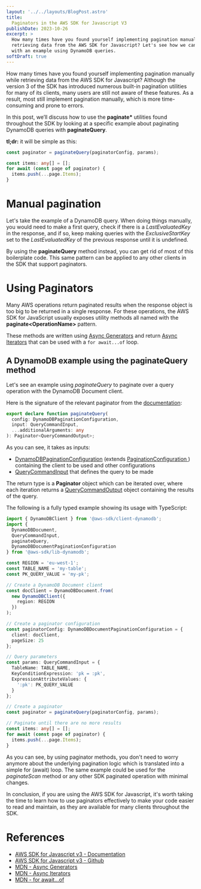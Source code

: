 ```yaml
---
layout: '../../layouts/BlogPost.astro'
title:
  Paginators in the AWS SDK for Javascript V3
publishDate: 2023-10-26
excerpt: >
  How many times have you found yourself implementing pagination manually while
  retrieving data from the AWS SDK for Javascript? Let's see how we can use paginators
  with an example using DynamoDB queries.
softDraft: true
---
```


How many times have you found yourself implementing pagination manually while
retrieving data from the AWS SDK for Javascript? Although the version 3 of the
SDK has introduced numerous built-in pagination utilities for many of its
clients, many users are still not aware of these features. As a result, most
still implement pagination manually, which is more time-consuming and prone to
errors.

In this post, we’ll discuss how to use the **paginate\*** utilities found
throughout the SDK by looking at a specific example about paginating DynamoDB
queries with **paginateQuery**.

**tl;dr:** it will be simple as this:

```typescript
const paginator = paginateQuery(paginatorConfig, params);

const items: any[] = [];
for await (const page of paginator) {
  items.push(...page.Items);
}
```

# Manual pagination

Let's take the example of a DynamoDB query. When doing things manually, you
would need to make a first query, check if there is a _LastEvaluatedKey_ in the
response, and if so, keep making queries with the _ExclusiveStartKey_ set to the
_LastEvaluatedKey_ of the previous response until it is undefined.

By using the **paginateQuery** method instead, you can get rid of most of this
boilerplate code. This same pattern can be applied to any other clients in the
SDK that support paginators.

# Using Paginators

Many AWS operations return paginated results when the response object is too big
to be returned in a single response. For these operations, the AWS SDK for
JavaScript usually exposes utility methods all named with the
**paginate\<OperationName\>** pattern.

These methods are written using
[Async Generators](https://developer.mozilla.org/en-US/docs/Web/JavaScript/Reference/Global_Objects/AsyncGenerator)
and return
[Async Iterators](https://developer.mozilla.org/en-US/docs/Web/JavaScript/Reference/Global_Objects/AsyncIterator)
that can be used with a `for await...of` loop.

## A DynamoDB example using the **paginateQuery** method

Let's see an example using _paginateQuery_ to paginate over a query operation
with the DynamoDB Document client.

Here is the signature of the relevant paginator from the
[documentation](https://docs.aws.amazon.com/AWSJavaScriptSDK/v3/latest/Package/-aws-sdk-client-dynamodb/Function/paginateQuery/):

```typescript
export declare function paginateQuery(
  config: DynamoDBPaginationConfiguration,
  input: QueryCommandInput,
  ...additionalArguments: any
): Paginator<QueryCommandOutput>;
```

As you can see, it takes as inputs:

- [DynamoDBPaginationConfiguration](https://docs.aws.amazon.com/AWSJavaScriptSDK/v3/latest/Package/-aws-sdk-client-dynamodb/Interface/DynamoDBPaginationConfiguration/)
  (extends
  [PaginationConfiguration ](https://docs.aws.amazon.com/AWSJavaScriptSDK/v3/latest/Package/-smithy-types/Interface/PaginationConfiguration/))
  containing the client to be used and other configurations
- [QueryCommandInput](https://docs.aws.amazon.com/AWSJavaScriptSDK/v3/latest/Package/-aws-sdk-lib-dynamodb/TypeAlias/QueryCommandInput/)
  that defines the query to be made

The return type is a **Paginator** object which can be iterated over, where each
iteration returns a
[QueryCommandOutput](https://docs.aws.amazon.com/AWSJavaScriptSDK/v3/latest/Package/-aws-sdk-lib-dynamodb/TypeAlias/QueryCommandOutput/)
object containing the results of the query.

The following is a fully typed example showing its usage with TypeScript:

```typescript
import { DynamoDBClient } from '@aws-sdk/client-dynamodb';
import {
  DynamoDBDocument,
  QueryCommandInput,
  paginateQuery,
  DynamoDBDocumentPaginationConfiguration
} from '@aws-sdk/lib-dynamodb';

const REGION = 'eu-west-1';
const TABLE_NAME = 'my-table';
const PK_QUERY_VALUE = 'my-pk';

// Create a DynamoDB Document client
const docClient = DynamoDBDocument.from(
  new DynamoDBClient({
    region: REGION
  })
);

// Create a paginator configuration
const paginatorConfig: DynamoDBDocumentPaginationConfiguration = {
  client: docClient,
  pageSize: 25
};

// Query parameters
const params: QueryCommandInput = {
  TableName: TABLE_NAME,
  KeyConditionExpression: 'pk = :pk',
  ExpressionAttributeValues: {
    ':pk': PK_QUERY_VALUE
  }
};

// Create a paginator
const paginator = paginateQuery(paginatorConfig, params);

// Paginate until there are no more results
const items: any[] = [];
for await (const page of paginator) {
  items.push(...page.Items);
}
```

As you can see, by using paginator methods, you don't need to worry anymore
about the underlying pagination logic which is translated into a simple for
(await) loop. The same example could be used for the _paginateScan_ method or
any other SDK paginated operation with minimal changes.

In conclusion, if you are using the AWS SDK for Javascript, it's worth taking
the time to learn how to use paginators effectively to make your code easier to
read and maintain, as they are available for many clients throughout the SDK.

# References

- [AWS SDK for Javascript v3 - Documentation](https://docs.aws.amazon.com/AWSJavaScriptSDK/v3/latest/)
- [AWS SDK for Javascript v3 - Github](https://github.com/aws/aws-sdk-js-v3)
- [MDN - Async Generators](https://developer.mozilla.org/en-US/docs/Web/JavaScript/Reference/Global_Objects/AsyncGenerator)
- [MDN - Async Iterators](https://developer.mozilla.org/en-US/docs/Web/JavaScript/Reference/Global_Objects/AsyncIterator)
- [MDN - for await...of](https://developer.mozilla.org/en-US/docs/Web/JavaScript/Reference/Statements/for-await...of)
